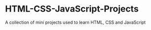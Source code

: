 # HTML-CSS-JavaScript-Projects
A collection of mini projects used to learn HTML, CSS and JavaScript
